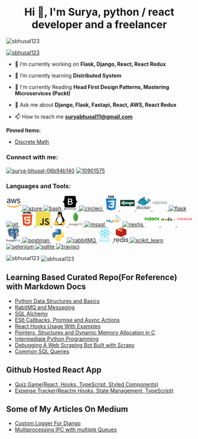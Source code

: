 <h1 align="center">Hi 👋, I'm Surya, python / react developer and a freelancer </h1>

<p align="left"> <img src="https://komarev.com/ghpvc/?username=sbhusal123&label=Profile%20views&color=0e75b6&style=flat" alt="sbhusal123" /> </p>

<p align="left"> <a href="https://github.com/ryo-ma/github-profile-trophy"><img src="https://github-profile-trophy.vercel.app/?username=sbhusal123" alt="sbhusal123" /></a> </p>

- 🔭 I’m currently working on **Flask, Django, React, React Redux**

- 🌱 I’m currently learning **Distributed System**

- 📖 I'm currently Reading **Head First Design Patterns,  Mastering Microservices (Packt)**

- 💬 Ask me about **Django, Flask, Fastapi, React, AWS, React Redux**

- 📫 How to reach me **suryabhusal11@gmail.com**

**Pinned Items:**
- [ Discrete Math ](https://ggc-discrete-math.github.io/)

<h3 align="left">Connect with me:</h3>
<p align="left">
<a href="https://linkedin.com/in/surya-bhusal-06b94b140" target="blank"><img align="center" src="https://cdn.jsdelivr.net/npm/simple-icons@3.0.1/icons/linkedin.svg" alt="surya-bhusal-06b94b140" height="30" width="40" /></a>
<a href="https://stackoverflow.com/users/10901575" target="blank"><img align="center" src="https://cdn.jsdelivr.net/npm/simple-icons@3.0.1/icons/stackoverflow.svg" alt="10901575" height="30" width="40" /></a>
</p>

<h3 align="left">Languages and Tools:</h3>
<p align="left"> <a href="https://aws.amazon.com" target="_blank"> <img src="https://raw.githubusercontent.com/devicons/devicon/master/icons/amazonwebservices/amazonwebservices-original-wordmark.svg" alt="aws" width="40" height="40"/> </a> <a href="https://azure.microsoft.com/en-in/" target="_blank"> <img src="https://www.vectorlogo.zone/logos/microsoft_azure/microsoft_azure-icon.svg" alt="azure" width="40" height="40"/> </a> <a href="https://www.gnu.org/software/bash/" target="_blank"> <img src="https://www.vectorlogo.zone/logos/gnu_bash/gnu_bash-icon.svg" alt="bash" width="40" height="40"/> </a> <a href="https://getbootstrap.com" target="_blank"> <img src="https://raw.githubusercontent.com/devicons/devicon/master/icons/bootstrap/bootstrap-plain-wordmark.svg" alt="bootstrap" width="40" height="40"/> </a> <a href="https://circleci.com" target="_blank"> <img src="https://www.vectorlogo.zone/logos/circleci/circleci-icon.svg" alt="circleci" width="40" height="40"/> </a> <a href="https://www.w3schools.com/css/" target="_blank"> <img src="https://raw.githubusercontent.com/devicons/devicon/master/icons/css3/css3-original-wordmark.svg" alt="css3" width="40" height="40"/> </a> <a href="https://www.djangoproject.com/" target="_blank"> <img src="https://raw.githubusercontent.com/devicons/devicon/master/icons/django/django-original.svg" alt="django" width="40" height="40"/> </a> <a href="https://www.docker.com/" target="_blank"> <img src="https://raw.githubusercontent.com/devicons/devicon/master/icons/docker/docker-original-wordmark.svg" alt="docker" width="40" height="40"/> </a> <a href="https://expressjs.com" target="_blank"> <img src="https://raw.githubusercontent.com/devicons/devicon/master/icons/express/express-original-wordmark.svg" alt="express" width="40" height="40"/> </a> <a href="https://flask.palletsprojects.com/" target="_blank"> <img src="https://www.vectorlogo.zone/logos/pocoo_flask/pocoo_flask-icon.svg" alt="flask" width="40" height="40"/> </a> <a href="https://git-scm.com/" target="_blank"> <img src="https://www.vectorlogo.zone/logos/git-scm/git-scm-icon.svg" alt="git" width="40" height="40"/> </a> <a href="https://www.w3.org/html/" target="_blank"> <img src="https://raw.githubusercontent.com/devicons/devicon/master/icons/html5/html5-original-wordmark.svg" alt="html5" width="40" height="40"/> </a> <a href="https://developer.mozilla.org/en-US/docs/Web/JavaScript" target="_blank"> <img src="https://raw.githubusercontent.com/devicons/devicon/master/icons/javascript/javascript-original.svg" alt="javascript" width="40" height="40"/> </a> <a href="https://www.linux.org/" target="_blank"> <img src="https://raw.githubusercontent.com/devicons/devicon/master/icons/linux/linux-original.svg" alt="linux" width="40" height="40"/> </a> <a href="https://www.mongodb.com/" target="_blank"> <img src="https://raw.githubusercontent.com/devicons/devicon/master/icons/mongodb/mongodb-original-wordmark.svg" alt="mongodb" width="40" height="40"/> </a> <a href="https://www.microsoft.com/en-us/sql-server" target="_blank"> <img src="https://www.svgrepo.com/show/303229/microsoft-sql-server-logo.svg" alt="mssql" width="40" height="40"/> </a> <a href="https://www.mysql.com/" target="_blank"> <img src="https://raw.githubusercontent.com/devicons/devicon/master/icons/mysql/mysql-original-wordmark.svg" alt="mysql" width="40" height="40"/> </a> <a href="https://nextjs.org/" target="_blank"> <img src="https://cdn.worldvectorlogo.com/logos/nextjs-3.svg" alt="nextjs" width="40" height="40"/> </a> <a href="https://www.nginx.com" target="_blank"> <img src="https://raw.githubusercontent.com/devicons/devicon/master/icons/nginx/nginx-original.svg" alt="nginx" width="40" height="40"/> </a> <a href="https://nodejs.org" target="_blank"> <img src="https://raw.githubusercontent.com/devicons/devicon/master/icons/nodejs/nodejs-original-wordmark.svg" alt="nodejs" width="40" height="40"/> </a> <a href="https://www.oracle.com/" target="_blank"> <img src="https://raw.githubusercontent.com/devicons/devicon/master/icons/oracle/oracle-original.svg" alt="oracle" width="40" height="40"/> </a> <a href="https://www.postgresql.org" target="_blank"> <img src="https://raw.githubusercontent.com/devicons/devicon/master/icons/postgresql/postgresql-original-wordmark.svg" alt="postgresql" width="40" height="40"/> </a> <a href="https://postman.com" target="_blank"> <img src="https://www.vectorlogo.zone/logos/getpostman/getpostman-icon.svg" alt="postman" width="40" height="40"/> </a> <a href="https://www.python.org" target="_blank"> <img src="https://raw.githubusercontent.com/devicons/devicon/master/icons/python/python-original.svg" alt="python" width="40" height="40"/> </a> <a href="https://www.rabbitmq.com" target="_blank"> <img src="https://www.vectorlogo.zone/logos/rabbitmq/rabbitmq-icon.svg" alt="rabbitMQ" width="40" height="40"/> </a> <a href="https://reactjs.org/" target="_blank"> <img src="https://raw.githubusercontent.com/devicons/devicon/master/icons/react/react-original-wordmark.svg" alt="react" width="40" height="40"/> </a> <a href="https://redis.io" target="_blank"> <img src="https://raw.githubusercontent.com/devicons/devicon/master/icons/redis/redis-original-wordmark.svg" alt="redis" width="40" height="40"/> </a> <a href="https://scikit-learn.org/" target="_blank"> <img src="https://upload.wikimedia.org/wikipedia/commons/0/05/Scikit_learn_logo_small.svg" alt="scikit_learn" width="40" height="40"/> </a> <a href="https://www.selenium.dev" target="_blank"> <img src="https://raw.githubusercontent.com/detain/svg-logos/780f25886640cef088af994181646db2f6b1a3f8/svg/selenium-logo.svg" alt="selenium" width="40" height="40"/> </a> <a href="https://www.sqlite.org/" target="_blank"> <img src="https://www.vectorlogo.zone/logos/sqlite/sqlite-icon.svg" alt="sqlite" width="40" height="40"/> </a> <a href="https://travis-ci.org" target="_blank"> <img src="https://www.vectorlogo.zone/logos/travis-ci/travis-ci-icon.svg" alt="travisci" width="40" height="40"/> </a> </p>


<p><img align="left" src="https://github-readme-stats.vercel.app/api/top-langs?username=sbhusal123&show_icons=true&locale=en&layout=compact" alt="sbhusal123" /></p>

<p>&nbsp;<img align="center" src="https://github-readme-stats.vercel.app/api?username=sbhusal123&show_icons=true&locale=en" alt="sbhusal123" /></p>

## Learning Based Curated Repo(For Reference) with Markdown Docs
- [Python Data Structures and Basics](https://github.com/sbhusal123/Python-Data-Structures)
- [RabitMQ and Messaging](https://github.com/sbhusal123/RabbitMQ#4-contents)
- [SQL Alchemy](https://github.com/sbhusal123/alchemy_curated)
- [ES6 Callbacks, Promise and Async Actions](https://github.com/sbhusal123/Callbacks-Async-Await-and-Promises)
- [React Hooks Usage With Examples](https://github.com/sbhusal123/react-hooks)
- [Pointers, Structures and Dynamic Memory Allocation in C](https://github.com/sbhusal123/Programming-in-C)
- [Intermediate Python Programming](https://github.com/sbhusal123/Intermediate-Python-Programming)
- [Debugging A Web Scraping Bot Built with Scrapy](https://github.com/sbhusal123/Advanced-Web-Scraping/tree/main/worldometers)
- [Common SQL Queries](https://github.com/sbhusal123/mysql-sakila-practice-db)

## Github Hosted React App
- [Quiz Game(React, Hooks, TypeScript, Styled Components)](https://sbhusal123.github.io/react-quiz/)
- [Expense Tracker(Reactm Hooks, State Management, TypeScript)](https://sbhusal123.github.io/expense-tracker/)



## Some of My Articles On Medium
- [Custom Logger For Django](https://suryabhusal11.medium.com/logging-in-django-751ca21ddd34)
- [Multiprocessing IPC with multiple Queues](https://suryabhusal11.medium.com/multiprocessing-ipc-with-multiple-queues-52ea434196a6)




